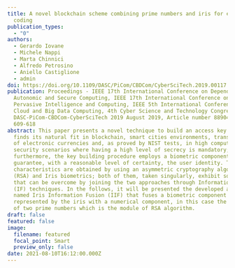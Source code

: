 ```yaml
---
title: A novel blockchain scheme combining prime numbers and iris for encrypting
  coding
publication_types:
  - "0"
authors:
  - Gerardo Iovane
  - Michele Nappi
  - Marta Chinnici
  - Alfredo Petrosino
  - Aniello Castiglione
  - admin
doi: https://doi.org/10.1109/DASC/PiCom/CBDCom/CyberSciTech.2019.00117
publication: Proceedings - IEEE 17th International Conference on Dependable,
  Autonomic and Secure Computing, IEEE 17th International Conference on
  Pervasive Intelligence and Computing, IEEE 5th International Conference on
  Cloud and Big Data Computing, 4th Cyber Science and Technology Congress,
  DASC-PiCom-CBDCom-CyberSciTech 2019 August 2019, Article number 8890452, Pages
  609-618
abstract: This paper presents a novel technique to build an access key that
  finds its natural fit in blockchain, smart cities environments, transactions
  of electronic currencies and, as proved by NIST tests, in high computer
  security scenarios where having a high level of secrecy is mandatory;
  furthermore, the key building procedure employs a biometric component to
  guarantee, with a reasonable level of certainty, the user identity. These
  characteristics are obtained by using an asymmetric cryptography algorithm
  (RSA) and Iris biometrics; both of them, taken singularly, exhibit some limits
  that can be overcome by joining the two approaches through Information Fusion
  (IF) techniques. In the follows, it will be presented the developed algorithm
  named Iris Information Fusion (IIF) that fuses a biometric component
  represented by the iris with a numerical component, in this case the product
  of two prime numbers which is the module of RSA algorithm.
draft: false
featured: false
image:
  filename: featured
  focal_point: Smart
  preview_only: false
date: 2021-08-10T16:12:00.000Z
---
```

